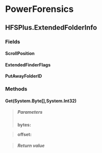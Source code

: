 ﻿# PowerForensics


## HFSPlus.ExtendedFolderInfo

### Fields

#### ScrollPosition

#### ExtendedFinderFlags

#### PutAwayFolderID

### Methods


#### Get(System.Byte[],System.Int32)

> ##### Parameters
> **bytes:** 

> **offset:** 

> ##### Return value
> 